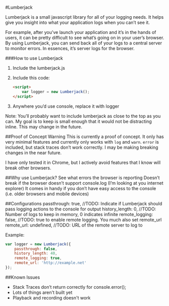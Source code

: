 #Lumberjack

Lumberjack is a small javascript library for all of your logging needs. It helps give you insight into what your application logs when you can’t see it.

For example, after you’ve launch your application and it’s in the hands of users, it can be pretty difficult to see what’s going on in your user’s browser. By using Lumberjack, you can send back all of your logs to a central server to monitor errors. In essences, it’s server logs for the browser.

###How to use Lumberjack

1. Include the lumberjack.js
2. Include this code:

    ```html
    <script>
        var logger = new Lumberjack();
    </script>
    ```
3. Anywhere you’d use console, replace it with logger

Note: You’ll probably want to include lumberjack as close to the top as you can.  My goal is to keep is small enough that it would not be distracting inline. This may change in the future.


##Proof of Concept Warning
This is currently a proof of concept. It only has very minimal features and currently only works with `log` and `warn`. `error` is included, but stack traces don’t work correctly. I may be making breaking changes in the near future.

I have only tested it in Chrome, but I actively avoid features that I know will break other browsers.

##Why use Lumberjack?
See what errors the browser is reporting
Doesn’t break if the browser doesn’t support console.log (I’m looking at you internet explorer)
It comes in handy if you don’t have easy access to the console (i.e. older browsers and mobile devices)

##Configurations
passthrough: true, //TODO: Indicate if Lumberjack should pass logging actions to the console for output
history_length: 0, //TODO: Number of logs to keep in memory, 0 indicates infinite
remote_logging: false, //TODO: true to enable remote logging. You much also set remote_url
remote_url: undefined, //TODO: URL of the remote server to log to

Example:

```javascript
var logger = new Lumberjack({
    passthrough: false,
    history_length: 40,
    remote_logging: true,
    remote_url: 'http://example.net'
});
```

##Known Issues
* Stack Traces don’t return correctly for console.error();
* Lots of things aren't built yet
* Playback and recording doesn't work

